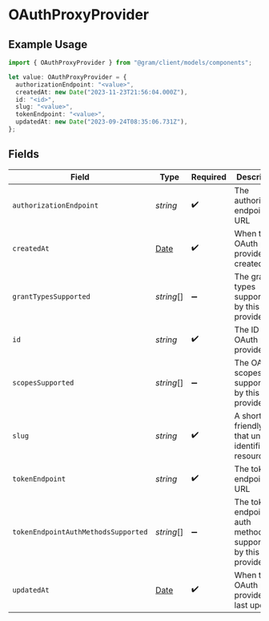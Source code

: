 # OAuthProxyProvider

## Example Usage

```typescript
import { OAuthProxyProvider } from "@gram/client/models/components";

let value: OAuthProxyProvider = {
  authorizationEndpoint: "<value>",
  createdAt: new Date("2023-11-23T21:56:04.000Z"),
  id: "<id>",
  slug: "<value>",
  tokenEndpoint: "<value>",
  updatedAt: new Date("2023-09-24T08:35:06.731Z"),
};
```

## Fields

| Field                                                                                         | Type                                                                                          | Required                                                                                      | Description                                                                                   |
| --------------------------------------------------------------------------------------------- | --------------------------------------------------------------------------------------------- | --------------------------------------------------------------------------------------------- | --------------------------------------------------------------------------------------------- |
| `authorizationEndpoint`                                                                       | *string*                                                                                      | :heavy_check_mark:                                                                            | The authorization endpoint URL                                                                |
| `createdAt`                                                                                   | [Date](https://developer.mozilla.org/en-US/docs/Web/JavaScript/Reference/Global_Objects/Date) | :heavy_check_mark:                                                                            | When the OAuth proxy provider was created.                                                    |
| `grantTypesSupported`                                                                         | *string*[]                                                                                    | :heavy_minus_sign:                                                                            | The grant types supported by this provider                                                    |
| `id`                                                                                          | *string*                                                                                      | :heavy_check_mark:                                                                            | The ID of the OAuth proxy provider                                                            |
| `scopesSupported`                                                                             | *string*[]                                                                                    | :heavy_minus_sign:                                                                            | The OAuth scopes supported by this provider                                                   |
| `slug`                                                                                        | *string*                                                                                      | :heavy_check_mark:                                                                            | A short url-friendly label that uniquely identifies a resource.                               |
| `tokenEndpoint`                                                                               | *string*                                                                                      | :heavy_check_mark:                                                                            | The token endpoint URL                                                                        |
| `tokenEndpointAuthMethodsSupported`                                                           | *string*[]                                                                                    | :heavy_minus_sign:                                                                            | The token endpoint auth methods supported by this provider                                    |
| `updatedAt`                                                                                   | [Date](https://developer.mozilla.org/en-US/docs/Web/JavaScript/Reference/Global_Objects/Date) | :heavy_check_mark:                                                                            | When the OAuth proxy provider was last updated.                                               |